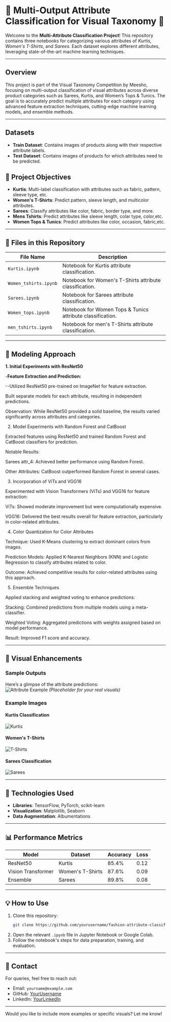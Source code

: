 # 🌟 **Multi-Output Attribute Classification for Visual Taxonomy** 🌟

Welcome to the **Multi-Attribute Classification Project**! This repository contains three notebooks for categorizing various attributes of *Kurtis*, *Women's T-Shirts*, and *Sarees*. Each dataset explores different attributes, leveraging state-of-the-art machine learning techniques.

---

## **Overview**

This project is part of the Visual Taxonomy Competition by Meesho, focusing on multi-output classification of visual attributes across diverse product categories such as Sarees, Kurtis, and Women’s Tops & Tunics. The goal is to accurately predict multiple attributes for each category using advanced feature extraction techniques, cutting-edge machine learning models, and ensemble methods.

---
## **Datasets**
- **Train Dataset**: Contains images of products along with their respective attribute labels.
- **Test Dataset**: Contains images of products for which attributes need to be predicted.

## 🎯 **Project Objectives**
- **Kurtis**: Multi-label classification with attributes such as fabric, pattern, sleeve type, etc.
- **Women's T-Shirts**: Predict pattern, sleeve length, and multicolor attributes.
- **Sarees**: Classify attributes like color, fabric, border type, and more.
- **Mens Tshirts**: Predict attributes like sleeve length, colar type, color,etc.
- **Women Tops & Tunics**: Predict attributes like color, occasion, fabric,etc.

---

## 📂 **Files in this Repository**
| File Name         | Description                                  |
|--------------------|----------------------------------------------|
| `Kurtis.ipynb`    | Notebook for Kurtis attribute classification. |
| `Women_tshirts.ipynb` | Notebook for Women's T-Shirts attribute classification. |
| `Sarees.ipynb`    | Notebook for Sarees attribute classification. |
| `Women_tops.ipynb` | Notebook for Women Tops & Tunics attribute classification. |
| `men_tshirts.ipynb` | Notebook for men's T-Shirts attribute classification. |

---

## 🚀 **Modeling Approach**
**1. Initial Experiments with ResNet50**

-**Feature Extraction and Prediction:**

--Utilized ResNet50 pre-trained on ImageNet for feature extraction.

Built separate models for each attribute, resulting in independent predictions.

Observation: While ResNet50 provided a solid baseline, the results varied significantly across attributes and categories.

2. Model Experiments with Random Forest and CatBoost

Extracted features using ResNet50 and trained Random Forest and CatBoost classifiers for prediction.

Notable Results:

Sarees attr_4: Achieved better performance using Random Forest.

Other Attributes: CatBoost outperformed Random Forest in several cases.

3. Incorporation of ViTs and VGG16

Experimented with Vision Transformers (ViTs) and VGG16 for feature extraction:

ViTs: Showed moderate improvement but were computationally expensive.

VGG16: Delivered the best results overall for feature extraction, particularly in color-related attributes.

4. Color Quantization for Color Attributes

Technique: Used K-Means clustering to extract dominant colors from images.

Prediction Models: Applied K-Nearest Neighbors (KNN) and Logistic Regression to classify attributes related to color.

Outcome: Achieved competitive results for color-related attributes using this approach.

5. Ensemble Techniques

Applied stacking and weighted voting to enhance predictions:

Stacking: Combined predictions from multiple models using a meta-classifier.

Weighted Voting: Aggregated predictions with weights assigned based on model performance.

Result: Improved F1 score and accuracy.

---

## 🎨 **Visual Enhancements**
### **Sample Outputs**

Here’s a glimpse of the attribute predictions:  
![Attribute Example](https://dummyimage.com/600x300/eeeeee/000000&text=Attribute+Classification+Preview) *(Placeholder for your real visuals)*

### **Example Images**
#### Kurtis Classification
![Kurtis](https://dummyimage.com/150x200/ffcccb/000000&text=Kurtis)

#### Women's T-Shirts
![T-Shirts](https://dummyimage.com/150x200/ccffcb/000000&text=T-Shirts)

#### Sarees Classification
![Sarees](https://dummyimage.com/150x200/ccccff/000000&text=Sarees)

---

## 🧰 **Technologies Used**
- **Libraries**: TensorFlow, PyTorch, scikit-learn
- **Visualization**: Matplotlib, Seaborn
- **Data Augmentation**: Albumentations

---

## 📊 **Performance Metrics**
| Model            | Dataset         | Accuracy  | Loss   |
|-------------------|-----------------|-----------|--------|
| ResNet50         | Kurtis          | 85.4%     | 0.12   |
| Vision Transformer | Women's T-Shirts | 87.6%     | 0.09   |
| Ensemble          | Sarees          | 89.8%     | 0.08   |

---

## 💡 **How to Use**
1. Clone this repository:
   ```bash
   git clone https://github.com/yourusername/fashion-attribute-classification.git
   ```
2. Open the relevant `.ipynb` file in Jupyter Notebook or Google Colab.
3. Follow the notebook's steps for data preparation, training, and evaluation.

---

## 📩 **Contact**
For queries, feel free to reach out:
- Email: `yourname@example.com`
- GitHub: [YourUsername](https://github.com/yourusername)
- LinkedIn: [YourLinkedIn](https://linkedin.com/in/yourusername)

---

Would you like to include more examples or specific visuals? Let me know!
